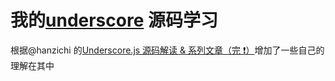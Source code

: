 # 我的[underscore](https://github.com/jashkenas/underscore) 源码学习

根据@hanzichi 的[Underscore.js 源码解读 & 系列文章（完 ❗️）](https://github.com/hanzichi/underscore-analysis])增加了一些自己的理解在其中